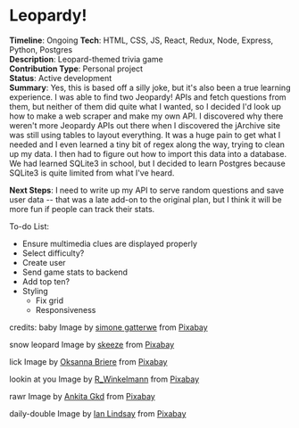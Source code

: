 # Leopardy!
**Timeline**: Ongoing 
**Tech**: HTML, CSS, JS, React, Redux, Node, Express, Python, Postgres  
**Description**: Leopard-themed trivia game    
**Contribution Type**: Personal project  
**Status**: Active development  
**Summary**: Yes, this is based off a silly joke, but it's also been a true learning experience. I was able to find two Jeopardy! APIs and fetch questions from them, but neither of them did quite what I wanted, so I decided I'd look up how to make a web scraper and make my own API. I discovered why there weren't more Jeopardy APIs out there when I discovered the jArchive site was still using tables to layout everything. It was a huge pain to get what I needed and I even learned a tiny bit of regex along the way, trying to clean up my data. I then had to figure out how to import this data into a database. We had learned SQLite3 in school, but I decided to learn Postgres because SQLite3 is quite limited from what I've heard. 

**Next Steps**: I need to write up my API to serve random questions and save user data -- that was a late add-on to the original plan, but I think it will be more fun if people can track their stats. 


To-do List:
- Ensure multimedia clues are displayed properly  
- Select difficulty?   
- Create user
- Send game stats to backend
- Add top ten?  
- Styling  
  - Fix grid  
  - Responsiveness

credits:
baby Image by <a href="https://pixabay.com/users/gatterwe-37534/?utm_source=link-attribution&amp;utm_medium=referral&amp;utm_campaign=image&amp;utm_content=3523424">simone gatterwe</a> from <a href="https://pixabay.com/?utm_source=link-attribution&amp;utm_medium=referral&amp;utm_campaign=image&amp;utm_content=3523424">Pixabay</a>

snow leopard Image by <a href="https://pixabay.com/users/skeeze-272447/?utm_source=link-attribution&amp;utm_medium=referral&amp;utm_campaign=image&amp;utm_content=620558">skeeze</a> from <a href="https://pixabay.com/?utm_source=link-attribution&amp;utm_medium=referral&amp;utm_campaign=image&amp;utm_content=620558">Pixabay</a>

lick Image by <a href="https://pixabay.com/users/nana_briere-3046874/?utm_source=link-attribution&amp;utm_medium=referral&amp;utm_campaign=image&amp;utm_content=2747136">Oksanna Briere</a> from <a href="https://pixabay.com/?utm_source=link-attribution&amp;utm_medium=referral&amp;utm_campaign=image&amp;utm_content=2747136">Pixabay</a>

lookin at you Image by <a href="https://pixabay.com/users/r_winkelmann-6830448/?utm_source=link-attribution&amp;utm_medium=referral&amp;utm_campaign=image&amp;utm_content=3545616">R_Winkelmann</a> from <a href="https://pixabay.com/?utm_source=link-attribution&amp;utm_medium=referral&amp;utm_campaign=image&amp;utm_content=3545616">Pixabay</a>

rawr Image by <a href="https://pixabay.com/users/ankita_gkd-5971842/?utm_source=link-attribution&amp;utm_medium=referral&amp;utm_campaign=image&amp;utm_content=2552436">Ankita Gkd</a> from <a href="https://pixabay.com/?utm_source=link-attribution&amp;utm_medium=referral&amp;utm_campaign=image&amp;utm_content=2552436">Pixabay</a>

daily-double Image by <a href="https://pixabay.com/users/ianza-2026973/?utm_source=link-attribution&amp;utm_medium=referral&amp;utm_campaign=image&amp;utm_content=2796526">Ian Lindsay</a> from <a href="https://pixabay.com/?utm_source=link-attribution&amp;utm_medium=referral&amp;utm_campaign=image&amp;utm_content=2796526">Pixabay</a>
